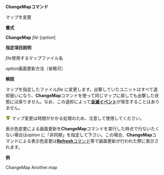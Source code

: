 **ChangeMapコマンド**

マップを変更

**書式**

**ChangeMap** *file* [*option*]

**指定項目説明**

*file*使用するマップファイル名

*option*画面更新方法（省略可）

**解説**

マップを指定したファイル*file* に変更します。出撃していたユニットはすべて退却扱いになり、**ChangeMap**コマンドを使って同じマップに戻しても出撃した状態には戻りません。なお、この退却によって[**全滅イベント**](全滅イベント.md)が発生することはありません。

![](../images/bm0.gif) マップ変更は時間がかかる処理のため、注意して使用してください。

表示色変更による画面更新を**ChangeMap**コマンドを実行した時点で行ないたくない場合は*option* に「非同期」を指定して下さい。この場合、**ChangeMap**コマンドによる表示色変更は[**Refresh**コマンド](Refreshコマンド.md)等で画面更新が行われた際に表示されます。

**例**

ChangeMap Another.map
